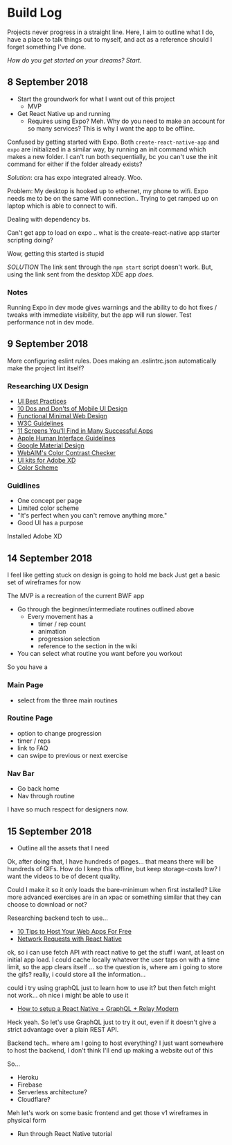 # Build Log

Projects never progress in a straight line. Here, I aim to outline what I do, have a place to talk things out to myself, and act as a reference should I forget something I've done.

*How do you get started on your dreams?*
*Start.*

## 8 September 2018

* Start the groundwork for what I want out of this project
  * MVP
* Get React Native up and running
  * Requires using Expo? Meh. Why do you need to make an account for so many services? This is why I want the app to be offline.

Confused by getting started with Expo. Both `create-react-native-app` and `expo` are initialized in a similar way, by running an init command which makes a new folder. I can't run both sequentially, bc you can't use the init command for either if the folder already exists?

*Solution*: cra has expo integrated already. Woo.

Problem: My desktop is hooked up to ethernet, my phone to wifi. Expo needs me to be on the same Wifi connection..
Trying to get ramped up on laptop which is able to connect to wifi.

Dealing with dependency bs.

Can't get app to load on expo .. what is the create-react-native app starter scripting doing?

Wow, getting this started is stupid

*SOLUTION* The link sent through the `npm start` script doesn't work. But, using the link sent from the desktop XDE app *does*.

### Notes

Running Expo in dev mode gives warnings and the ability to do hot fixes / tweaks with immediate visibility, but the app will run slower.
Test performance not in dev mode.

## 9 September 2018

More configuring eslint rules.
Does making an .eslintrc.json automatically make the project lint itself?

### Researching UX Design

* [UI Best Practices](https://www.smashingmagazine.com/2018/02/comprehensive-guide-to-mobile-app-design/)
* [10 Dos and Don'ts of Mobile UI Design](https://theblog.adobe.com/10-dos-donts-mobile-ux-design/)
* [Functional Minimal Web Design](https://www.smashingmagazine.com/2017/10/functional-minimal-web-design/)
* [W3C Guidelines](https://www.w3.org/TR/UNDERSTANDING-WCAG20/visual-audio-contrast-without-color.html)
* [11 Screens You'll Find in Many Successful Apps](https://theblog.adobe.com/11-screens-youll-find-many-successful-mobile-apps/)
* [Apple Human Interface Guidelines](https://developer.apple.com/design/human-interface-guidelines/ios/overview/themes/)
* [Google Material Design](https://material.io/design/)
* [WebAIM's Color Contrast Checker](https://webaim.org/resources/contrastchecker/)
* [UI kits for Adobe XD](https://theblog.adobe.com/five-top-ux-designers-five-ui-kits-adobe-xd-now-available-free/)
* [Color Scheme](https://www.smashingmagazine.com/2017/01/underestimated-power-color-mobile-app-design/)

### Guidlines

* One concept per page
* Limited color scheme
* "It's perfect when you can't remove anything more."
* Good UI has a purpose

Installed Adobe XD

## 14 September 2018

I feel like getting stuck on design is going to hold me back
Just get a basic set of wireframes for now

The MVP is a recreation of the current BWF app

* Go through the beginner/intermediate routines outlined above
  * Every movement has a
    * timer / rep count
    * animation
    * progression selection
    * reference to the section in the wiki
* You can select what routine you want before you workout

So you have a

### Main Page

* select from the three main routines

### Routine Page

* option to change progression
* timer / reps
* link to FAQ
* can swipe to previous or next exercise

### Nav Bar

* Go back home
* Nav through routine

I have so much respect for designers now.

## 15 September 2018

* Outline all the assets that I need

Ok, after doing that, I have hundreds of pages... that means there will be hundreds of GIFs. How do I keep this offline, but keep storage-costs low? I want the videos to be of decent quality.

Could I make it so it only loads the bare-minimum when first installed? Like more advanced exercises are in an xpac or something similar that they can choose to download or not?

Researching backend tech to use...

* [10 Tips to Host Your Web Apps For Free](https://blog.patricktriest.com/host-webapps-free/)
* [Network Requests with React Native](https://facebook.github.io/react-native/docs/network)

ok, so i can use fetch API with react native to get the stuff i want, at least on initial app load. I could cache locally whatever the user taps on with a time limit, so the app clears itself ... so the question is, where am i going to store the gifs? really, i could store all the information...

could i try using graphQL just to learn how to use it? but then fetch might not work...
oh nice i might be able to use it

* [How to setup a React Native + GraphQL + Relay Modern](https://codeburst.io/how-to-setup-a-react-native-graphql-relay-modern-a6a5f6c18353)

Heck yeah. So let's use GraphQL just to try it out, even if it doesn't give a strict advantage over a plain REST API.

Backend tech.. where am I going to host everything?
I just want somewhere to host the backend, I don't think I'll end up making a website out of this

So...

* Heroku
* Firebase
* Serverless architecture?
* Cloudflare?

Meh let's work on some basic frontend and get those v1 wireframes in physical form

* Run through React Native tutorial
